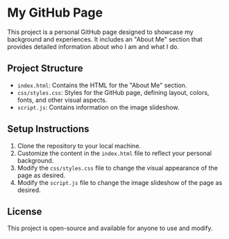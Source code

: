 # My GitHub Page

This project is a personal GitHub page designed to showcase my background and experiences. It includes an "About Me" section that provides detailed information about who I am and what I do.

## Project Structure

- `index.html`: Contains the HTML for the "About Me" section.
- `css/styles.css`: Styles for the GitHub page, defining layout, colors, fonts, and other visual aspects.
- `script.js`: Contains information on the image slideshow.

## Setup Instructions

1. Clone the repository to your local machine.
2. Customize the content in the `index.html` file to reflect your personal background.
3. Modify the `css/styles.css` file to change the visual appearance of the page as desired.
4. Modify the `script.js` file to change the image slideshow of the page as desired.

## License

This project is open-source and available for anyone to use and modify.
